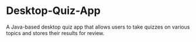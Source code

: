 # Desktop-Quiz-App
A Java-based desktop quiz app that allows users to take quizzes on various topics and stores their results for review.

